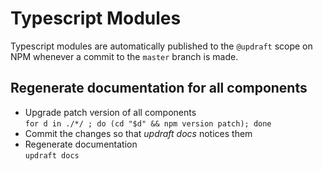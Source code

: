 # Typescript Modules
Typescript modules are automatically published to the `@updraft` scope on NPM whenever a commit to the `master` branch is made.

## Regenerate documentation for all components
* Upgrade patch version of all components  
`for d in ./*/ ; do (cd "$d" && npm version patch); done`
* Commit the changes so that *updraft docs* notices them
* Regenerate documentation  
`updraft docs`